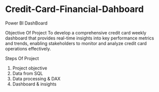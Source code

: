 # Credit-Card-Financial-Dahboard
Power BI DashBoard

Objective Of Project
To develop a comprehensive credit card weekly dashboard that provides real-time insights into key performance metrics and trends, 
enabling stakeholders to monitor and analyze credit card operations effectively.


Steps Of Project 
1.	Project objective 
2.	Data from SQL
3.	Data processing & DAX
4.	Dashboard & insights
